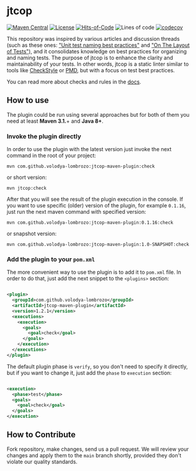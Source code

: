 # jtcop

[![Maven Central](https://maven-badges.herokuapp.com/maven-central/com.github.volodya-lombrozo/jtcop-maven-plugin/badge.svg)](https://maven-badges.herokuapp.com/maven-central/com.github.volodya-lombrozo/jtcop-maven-plugin)
[![License](https://img.shields.io/badge/license-MIT-green.svg)](https://github.com/volodya-lombrozo/jtcop/blob/main/LICENSE.txt)
[![Hits-of-Code](https://hitsofcode.com/github/volodya-lombrozo/jtcop?branch=main&label=Hits-of-Code)](https://hitsofcode.com/github/volodya-lombrozo/jtcop/view?branch=main&label=Hits-of-Code)
![Lines of code](https://img.shields.io/tokei/lines/github/volodya-lombrozo/jtcop?branch=main&label=Lines-of-Code)
[![codecov](https://codecov.io/gh/volodya-lombrozo/jtcop/branch/main/graph/badge.svg)](https://codecov.io/gh/volodya-lombrozo/jtcop)

This repository was inspired by various articles and discussion threads (such as
these
ones: ["Unit test naming best practices"](https://stackoverflow.com/questions/155436/unit-test-naming-best-practices)
and ["On The Layout of Tests"](https://www.yegor256.com/2023/01/19/layout-of-tests.html)),
and it consolidates knowledge on
best practices for organizing and naming tests. The purpose of jtcop is to
enhance the clarity and maintainability of your tests. In other words, jtcop is
a static linter similar to tools
like [CheckStyle](https://checkstyle.sourceforge.io)
or [PMD](https://pmd.github.io), but with a focus on test best practices.

You can read more about checks and rules in the [docs](docs/README.md).

## How to use

The plugin could be run using several approaches but for both of them you need
at least **Maven 3.1.**+ and **Java 8+**.

### Invoke the plugin directly

In order to use the plugin with the latest version just invoke the next command
in the root of your project:

```shell
mvn com.github.volodya-lombrozo:jtcop-maven-plugin:check
```

or short version:

```shell
mvn jtcop:check
```

After that you will see the result of the plugin execution in the console. If
you want to use specific (older) version of the plugin, for example `0.1.16`,
just run the next maven command with specified version:

```shell
mvn com.github.volodya-lombrozo:jtcop-maven-plugin:0.1.16:check
```

or snapshot version:

```shell
mvn com.github.volodya-lombrozo:jtcop-maven-plugin:1.0-SNAPSHOT:check
```

### Add the plugin to your `pom.xml`

The more convenient way to use the plugin is to add it to `pom.xml` file.
In order to do that, just add the next snippet to the `<plugins>` section:

```xml

<plugin>
  <groupId>com.github.volodya-lombrozo</groupId>
  <artifactId>jtcop-maven-plugin</artifactId>
  <version>1.2.1</version>
  <executions>
    <execution>
      <goals>
        <goal>check</goal>
      </goals>
    </execution>
  </executions>
</plugin>
```

The default plugin phase is `verify`, so you don't need to specify it directly,
but if you want to change it, just add the `phase` to `execution` section:

```xml

<execution>
  <phase>test</phase>
  <goals>
    <goal>check</goal>
  </goals>
</execution>
```

## How to Contribute

Fork repository, make changes, send us a pull request. We will review your
changes and apply them to the `main` branch shortly, provided they don't violate
our quality standards. 